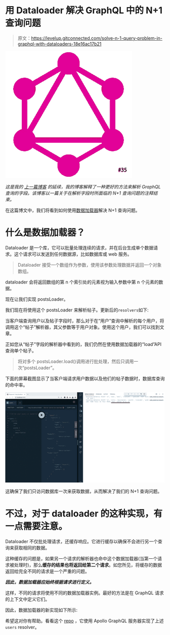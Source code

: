 # 用 Dataloader 解决 GraphQL 中的 N+1 查询问题

> 原文：<https://levelup.gitconnected.com/solve-n-1-query-problem-in-graphql-with-dataloaders-18e16ac17b21>

![](img/f707bfbfaa60a718cd83cfa31af184b9.png)

*这是我的* [*上一篇博客*](/do-not-resolve-your-graphql-fields-like-a-rest-endpoint-ac43242f269) *的延续，我的博客解释了一种更好的方法来解析 GraphQL 查询的字段。该博客以一篇关于在解析字段时所面临的 N+1 查询问题的注释结束。*

在这篇博文中，我们将看到如何使用[数据加载器](https://github.com/graphql/dataloader)解决 N+1 查询问题。

# 什么是数据加载器？

Dataloader 是一个库，它可以批量处理连续的请求，并在后台生成单个数据请求。这个请求可以发送到任何数据源，比如数据库或 web 服务。

> Dataloader 接受一个数组作为参数，使用该参数处理数据并返回一个对象数组。

dataloader 会将返回数组的第 n 个索引处的元素视为输入参数中第 n 个元素的数据。

现在让我们实现 postsLoader。

我们现在将使用这个 postsLoader 来解析帖子。更新后的`resolvers`如下:

当客户端查询用户以及帖子字段时，那么对于在“用户”查询中解析的每个用户，将调用这个“帖子”解析器，其父参数等于用户对象。使用这个用户，我们可以找到文章。

正如您从“帖子”字段的解析器中看到的，我们仍然在使用数据加载器的“load”API 查询单个帖子。

> 将对多个 postsLoader.load()调用进行批处理，然后只调用一次“postsLoader”。

下面的屏幕截图显示了当客户端请求用户数据以及他们的帖子数据时，数据库查询的命中率。

![](img/62b55bc90212e6c3f1e5286c3117b1fd.png)

这确保了我们只访问数据库一次来获取数据，从而解决了我们的 N+1 查询问题。

# 不过，对于 dataloader 的这种实现，有一点需要注意。

Dataloader 不仅批处理请求，还缓存响应。它进行缓存以确保不会进行另一个查询来获取相同的数据。

这种缓存的问题是，如果另一个请求的解析器也命中这个数据加载器(当第一个请求被处理时)，那么**缓存的结果也将返回给第二个请求**。如您所见，将缓存的数据返回给完全不同的请求是一个严重的问题。

***因此，数据加载器应始终根据请求进行定义。***

这样，不同的请求将使用不同的数据加载器实例。最好的方法是在 GraphQL 请求的上下文中定义它们。

因此，数据加载器的新实现如下所示:

希望这对你有帮助。看看这个 [repo](https://github.com/shrirambalakrishnan/blog-graphql-optimizations) ，它使用 Apollo GraphQL 服务器实现了上述`users` resolver。